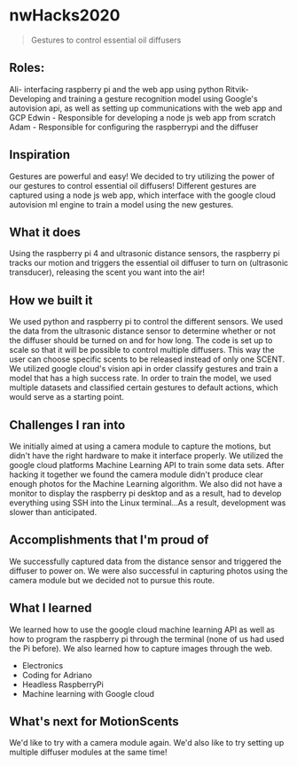 # nwHacks2020
> Gestures to control essential oil diffusers

## Roles:
Ali- interfacing raspberry pi and the web app using python
Ritvik- Developing and training a gesture recognition model using Google's autovision api, as well as setting up communications with the web app and GCP
Edwin - Responsible for developing a node js web app from scratch
Adam - Responsible for configuring the raspberrypi and the diffuser

## Inspiration

Gestures are powerful and easy! We decided to try utilizing the power of our gestures to control essential oil diffusers! Different gestures are captured using a node js web app, which interface with the google cloud autovision ml engine to train a model using the new gestures.

## What it does

Using the raspberry pi 4 and ultrasonic distance sensors, the raspberry pi tracks our motion and triggers the essential oil diffuser to turn on (ultrasonic transducer), releasing the scent you want into the air!

## How we built it

We used python and raspberry pi to control the different sensors. We used the data from the ultrasonic distance sensor to determine whether or not the diffuser should be turned on and for how long. The code is set up to scale so that it will be possible to control multiple diffusers. This way the user can choose specific scents to be released instead of only one SCENT. We utilized google cloud's vision api in order classify gestures and train a model that has a high success rate. In order to train the model, we used multiple datasets and classified certain gestures to default actions, which would serve as a starting point.

## Challenges I ran into

We initially aimed at using a camera module to capture the motions, but didn't have the right hardware to make it interface properly. We utilized the google cloud platforms Machine Learning API to train some data sets. After hacking it together we found the camera module didn't produce clear enough photos for the Machine Learning algorithm. We also did not have a monitor to display the raspberry pi desktop and as a result, had to develop everything using SSH into the Linux terminal...As a result, development was slower than anticipated.

## Accomplishments that I'm proud of

We successfully captured data from the distance sensor and triggered the diffuser to power on. We were also successful in capturing photos using the camera module but we decided not to pursue this route.

## What I learned

We learned how to use the google cloud machine learning API as well as how to program the raspberry pi through the terminal (none of us had used the Pi before). We also learned how to capture images through the web.

* Electronics
* Coding for Adriano
* Headless RaspberryPi
* Machine learning with Google cloud

## What's next for MotionScents

We'd like to try with a camera module again. We'd also like to try setting up multiple diffuser modules at the same time!
